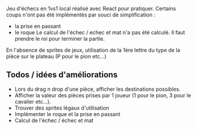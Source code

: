 Jeu d'échecs en 1vs1 local réalisé avec React pour pratiquer. Certains coups n'ont pas été implémentés par souci de simplification :

- la prise en passant
- le roque
  Le calcul de l'échec / echec et mat n'a pas été calculé. Il faut prendre le roi pour terminer la partie.

En l'absence de sprites de jeux, utilisation de la 1ère lettre du type de la pièce sur le plateau (P pour le pion etc...)

## Todos / idées d'améliorations

- Lors du drag n drop d'une pièce, afficher les destinations possibles.
- Afficher la valeur des pièces prises par 1 joueur (1 pour le pion, 3 pour le cavalier etc...).
- Trouver des sprites légaux d'utilisation
- Implémenter le roque et la prise en passant
- Calcul de l'échec / échec et mat
